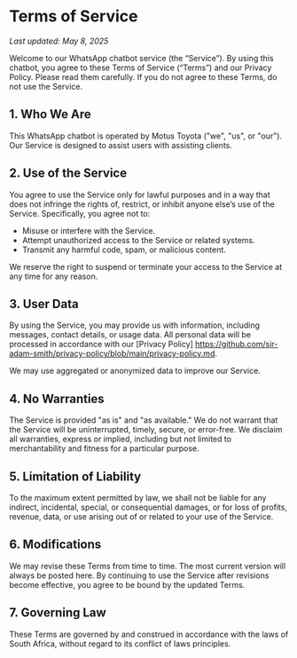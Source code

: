 # Terms of Service

_Last updated: May 8, 2025_

Welcome to our WhatsApp chatbot service (the “Service”). By using this chatbot, you agree to these Terms of Service (“Terms”) and our Privacy Policy. Please read them carefully. If you do not agree to these Terms, do not use the Service.

## 1. Who We Are

This WhatsApp chatbot is operated by Motus Toyota ("we", "us", or "our"). Our Service is designed to assist users with assisting clients.

## 2. Use of the Service

You agree to use the Service only for lawful purposes and in a way that does not infringe the rights of, restrict, or inhibit anyone else’s use of the Service. Specifically, you agree not to:

- Misuse or interfere with the Service.
- Attempt unauthorized access to the Service or related systems.
- Transmit any harmful code, spam, or malicious content.

We reserve the right to suspend or terminate your access to the Service at any time for any reason.

## 3. User Data

By using the Service, you may provide us with information, including messages, contact details, or usage data. All personal data will be processed in accordance with our [Privacy Policy] https://github.com/sir-adam-smith/privacy-policy/blob/main/privacy-policy.md.

We may use aggregated or anonymized data to improve our Service.

## 4. No Warranties

The Service is provided "as is" and "as available." We do not warrant that the Service will be uninterrupted, timely, secure, or error-free. We disclaim all warranties, express or implied, including but not limited to merchantability and fitness for a particular purpose.

## 5. Limitation of Liability

To the maximum extent permitted by law, we shall not be liable for any indirect, incidental, special, or consequential damages, or for loss of profits, revenue, data, or use arising out of or related to your use of the Service.

## 6. Modifications

We may revise these Terms from time to time. The most current version will always be posted here. By continuing to use the Service after revisions become effective, you agree to be bound by the updated Terms.

## 7. Governing Law

These Terms are governed by and construed in accordance with the laws of South Africa, without regard to its conflict of laws principles.
